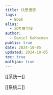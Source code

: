 ```yaml
---
title: 快思慢想
tags:
  - Book
alias:
  - 思考快与慢
author:
  - Daniel Kahneman
public: true
date: 2024-10-05
updated: 2024-10-05
toc: true
mathjax: true
---
```


[[系统一]]

[[系统二]]
